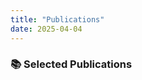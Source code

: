 ```yaml
---
title: "Publications"
date: 2025-04-04
---
```


### 📚 Selected Publications

<!--

#### Generative Learning

**1.** **M. Mardani**, N. Brenowitz, Y. Cohen, J. Pathak, C.Y. Chen, C.C. Liu, A. Vahdat, K. Kashinath, J. Kautz, M. Pritchard  
**"Generative Residual Diffusion Modeling for km-scale Atmospheric Downscaling"**  
*Nature Communications*, 2024

---

**2.** K. Pandey, J. Pathak, Y. Xu, M. Pritchard, A. Vahdat, **M. Mardani**  
**"Heavy-Tailed Diffusion Models"**  
*International Conference on Learning Representations (ICLR)*, 2025

---

**3.** S. Fotiadis, N. Brenowitz, T. Geffner, Y. Cohen, M. Pritchard, A. Vahdat, **M. Mardani**  
**"Stochastic Flow Matching for Resolving Small-Scale Physics"**  
*International Conference on Machine Learning (ICML)*, 2025

---

**4.** G. Daras, W. Nie, K. Kreis, A. Dimakis, **M. Mardani**, N. Kovachki, A. Vahdat  
**"Warped Diffusion: Solving Video Inverse Problems with Image Diffusion Models"**  
*Advances in Neural Information Processing Systems (NeurIPS)*, 2024

---

**5.** N. Zilberstein, **M. Mardani**\*, S. Segarra\*  
**"Repulsive Score Distillation for Diverse Sampling of Diffusion Models"**  
*International Conference on Learning Representations (ICLR)*, 2024

---

**6.** Ch. Liu, W. Nie, S. Liu, **M. Mardani**, B. Eckart, A. Vahdat  
**"BlobGEN-3D: Compositional 3D-Consistent Freeview Image Generation with 3D Blobs"**  
*SIGGRAPH Asia*, 2024

---

**7.** W. Nie, S. Liu, **M. Mardani**, Ch. Liu, B. Eckart, A. Vahdat  
**"Compositional Text-to-Image Generation with Dense Blob Representations"**  
*International Conference on Machine Learning (ICML)*, 2024

---

**8.** D. Xu, Y. Yuan, **M. Mardani**, S. Liu, J. Song, Z. Wang, A. Vahdat  
**"AGG: Amortized Generative 3D Gaussians for Single Image to 3D"**  
*International Conference on Machine Learning (ICML)*, 2024

---

**9.** J. Song, Q. Zhang, H. Yin, **M. Mardani**, M.Y. Liu, J. Kautz, Y. Chen, A. Vahdat  
**"Loss-Guided Diffusion Models for Plug-and-Play Controllable Generation"**  
*International Conference on Machine Learning (ICML)*, 2023

---

**10.** **M. Mardani**, J. Song, J. Kautz, A. Vahdat  
**"A Variational Perspective on Solving Inverse Problems with Diffusion Models"**  
*International Conference on Learning Representations (ICLR)*, 2022

---

**11.** J. Song, A. Vahdat, **M. Mardani**, J. Kautz  
**"Pseudoinverse-Guided Diffusion Models for Inverse Problems"**  
*International Conference on Learning Representations (ICLR)*, 2022

---

**12.** **M. Mardani**, G. Liu, A. Dundar, S. Liu, A. Tao, B. Catanzaro  
**"Neural FFTs for Universal Texture Image Synthesis"**  
*Advances in Neural Information Processing Systems (NeurIPS)*, 2020

---

**13.** **M. Mardani**, Q. Sun, S. Vasanawala, V. Papyan, H. Monajemi, J. Pauly, D. Donoho  
**"Neural Proximal Gradient Descent for Compressive Imaging"**  
*Advances in Neural Information Processing Systems (NeurIPS)*, 2018

---

#### Understanding Inductive Bias of Neural Networks via Convex Duality

**14.** A. Sahiner, T. Ergen, B. Ozturkler, J. Pauly, **M. Mardani**\*, M. Pilanci\*  
**"Unraveling Attention via Convex Duality: Analysis and Interpretations of Vision Transformers"**  
*International Conference on Learning Representations (ICLR)*, 2022

---

**15.** A. Sahiner, T. Ergen, B. Ozturkler, B. Bartan, J. M. Pauly, **M. Mardani**\*, M. Pilanci\*  
**"Hidden Convexity of Wasserstein GANs: Interpretable Generative Models with Closed-Form Solutions"**  
*International Conference on Learning Representations (ICLR)*, 2021

---

**16.** A. Sahiner, T. Ergen, B. Ozturkler, J. Pauly, **M. Mardani**\*, M. Pilanci\*  
**"Scaling Convex Neural Networks with Burer-Monteiro Factorization"**  
*International Conference on Learning Representations (ICLR)*, 2023

---

**17.** T. Ergen, A. Sahiner, B. Ozturkler, J. Pauly, **M. Mardani**\*, M. Pilanci\*  
**"Demystifying Batch Normalization in ReLU Networks: Equivalent Convex Optimization Models and Implicit Regularization"**  
*Advances in Neural Information Processing Systems (NeurIPS)*, 2021

---

**18.** **M. Mardani**, H. Monajemi, V. Papyan, S. Vasanawala, D. Donoho, J. Pauly  
**"Recurrent Generative Adversarial Networks for Proximal Learning and Automated Compressive Image Recovery"**  
*arXiv preprint arXiv:1711.10046*, 2017

---

#### Transformers

**19.** J. Guibas\*\*, **M. Mardani**\*\*, Z. Li, A. Tao, A. Anandkumar, B. Cat
::contentReference[oaicite:0]{index=0}
 
